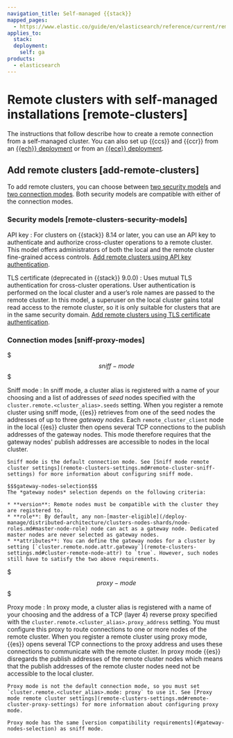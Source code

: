 ```yaml
---
navigation_title: Self-managed {{stack}}
mapped_pages:
  - https://www.elastic.co/guide/en/elasticsearch/reference/current/remote-clusters.html
applies_to:
  stack:
  deployment:
    self: ga
products:
  - elasticsearch
---
```


# Remote clusters with self-managed installations [remote-clusters]

The instructions that follow describe how to create a remote connection from a self-managed cluster. You can also set up {{ccs}} and {{ccr}} from an [{{ech}} deployment](/deploy-manage/remote-clusters/ec-enable-ccs.md) or from an [{{ece}} deployment](/deploy-manage/remote-clusters/ece-enable-ccs.md).


## Add remote clusters [add-remote-clusters]

To add remote clusters, you can choose between [two security models](#remote-clusters-security-models) and [two connection modes](#sniff-proxy-modes). Both security models are compatible with either of the connection modes.


### Security models [remote-clusters-security-models]

API key
:   For clusters on {{stack}} 8.14 or later, you can use an API key to authenticate and authorize cross-cluster operations to a remote cluster. This model offers administrators of both the local and the remote cluster fine-grained access controls. [Add remote clusters using API key authentication](remote-clusters-api-key.md).

TLS certificate (deprecated in {{stack}} 9.0.0)
:   Uses mutual TLS authentication for cross-cluster operations. User authentication is performed on the local cluster and a user’s role names are passed to the remote cluster. In this model, a superuser on the local cluster gains total read access to the remote cluster, so it is only suitable for clusters that are in the same security domain. [Add remote clusters using TLS certificate authentication](remote-clusters-cert.md).


### Connection modes [sniff-proxy-modes]

$$$sniff-mode$$$

Sniff mode
:   In sniff mode, a cluster alias is registered with a name of your choosing and a list of addresses of *seed* nodes specified with the `cluster.remote.<cluster_alias>.seeds` setting. When you register a remote cluster using sniff mode, {{es}} retrieves from one of the seed nodes the addresses of up to three *gateway nodes*. Each `remote_cluster_client` node in the local {{es}} cluster then opens several TCP connections to the publish addresses of the gateway nodes. This mode therefore requires that the gateway nodes' publish addresses are accessible to nodes in the local cluster.

    Sniff mode is the default connection mode. See [Sniff mode remote cluster settings](remote-clusters-settings.md#remote-cluster-sniff-settings) for more information about configuring sniff mode.

    $$$gateway-nodes-selection$$$
    The *gateway nodes* selection depends on the following criteria:

    * **version**: Remote nodes must be compatible with the cluster they are registered to.
    * **role**: By default, any non-[master-eligible](/deploy-manage/distributed-architecture/clusters-nodes-shards/node-roles.md#master-node-role) node can act as a gateway node. Dedicated master nodes are never selected as gateway nodes.
    * **attributes**: You can define the gateway nodes for a cluster by setting [`cluster.remote.node.attr.gateway`](remote-clusters-settings.md#cluster-remote-node-attr) to `true`. However, such nodes still have to satisfy the two above requirements.


$$$proxy-mode$$$

Proxy mode
:   In proxy mode, a cluster alias is registered with a name of your choosing and the address of a TCP (layer 4) reverse proxy specified with the `cluster.remote.<cluster_alias>.proxy_address` setting. You must configure this proxy to route connections to one or more nodes of the remote cluster. When you register a remote cluster using proxy mode, {{es}} opens several TCP connections to the proxy address and uses these connections to communicate with the remote cluster. In proxy mode {{es}} disregards the publish addresses of the remote cluster nodes which means that the publish addresses of the remote cluster nodes need not be accessible to the local cluster.

    Proxy mode is not the default connection mode, so you must set `cluster.remote.<cluster_alias>.mode: proxy` to use it. See [Proxy mode remote cluster settings](remote-clusters-settings.md#remote-cluster-proxy-settings) for more information about configuring proxy mode.

    Proxy mode has the same [version compatibility requirements](#gateway-nodes-selection) as sniff mode.
